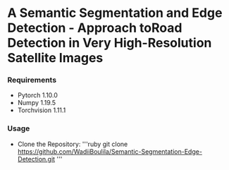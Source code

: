 # A Semantic Segmentation and Edge Detection - Approach toRoad Detection in Very High-Resolution Satellite Images

### Requirements
* Pytorch 1.10.0
* Numpy 1.19.5
* Torchvision 1.11.1

### Usage
* Clone the Repository:
'''ruby
git clone https://github.com/WadiiBoulila/Semantic-Segmentation-Edge-Detection.git
'''
